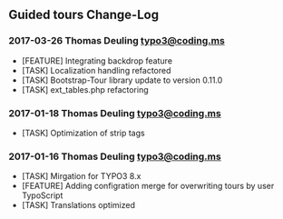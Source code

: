 ## Guided tours Change-Log

### 2017-03-26  Thomas Deuling  <typo3@coding.ms>

*	[FEATURE] Integrating backdrop feature
*	[TASK] Localization handling refactored
*	[TASK] Bootstrap-Tour library update to version 0.11.0
*	[TASK] ext_tables.php refactoring

### 2017-01-18  Thomas Deuling  <typo3@coding.ms>

*	[TASK] Optimization of strip tags

### 2017-01-16  Thomas Deuling  <typo3@coding.ms>

*	[TASK] Mirgation for TYPO3 8.x
*	[FEATURE] Adding configration merge for overwriting tours by user TypoScript
*	[TASK] Translations optimized



